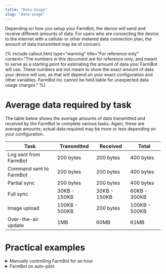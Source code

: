 ```yaml
---
title: "Data Usage"
slug: "data-usage"
---
```


Depending on how you setup your FarmBot, the device will send and receive different amounts of data. For users who are connecting the device to the internet with a cellular or other metered data connection plan, the amount of data transmitted may be of concern.

{%
include callout.html
type="warning"
title="For reference only"
content="The numbers in this document are for reference only, and meant to serve as a starting point for estimating the amount of data your FarmBot will use. These numbers are not meant to show the exact amount of data your device will use, as that will depend on your exact configuration and other variables. FarmBot Inc cannot be held liable for unexpected data usage charges."
%}

# Average data required by task
The table below shows the average amounts of data transmitted and received by the FarmBot to complete various tasks. Again, these are average amounts; actual data required may be more or less depending on your configuration.

|Task                          |Transmitted                   |Received                      |Total                         |
|------------------------------|------------------------------|------------------------------|------------------------------|
|Log sent from FarmBot         |200 bytes                     |200 bytes                     |400 bytes
|Command sent to FarmBot       |200 bytes                     |200 bytes                     |400 bytes
|Partial sync                  |200 bytes                     |200 bytes                     |400 bytes
|Full sync                     |30KB - 150KB                  |30KB - 150KB                  |60KB - 300KB
|Image upload                  |100KB - 500KB                 |200 bytes                     |100KB - 500KB
|Over-the-air update           |1MB                           |60MB                          |61MB

# Practical examples

<details><summary>Manually controlling FarmBot for an hour</summary>

Let's say you are demonstrating FarmBot to a group of people for one hour. In this time period, you send the FarmBot 300 manual control commands (movements, toggling peripherals, reading sensors, testing sequences, etc), perform 10 full syncs, and upload 30 photos. This would result in approximately 120KB in manual control commands, 0.6MB - 30MB for the syncing, and 3MB - 15MB for the photos. Thus, you may expect the FarmBot to use between 4MB and 45MB of total data for the hour long demo.

</details>

<details><summary>FarmBot on auto-pilot</summary>

Let's say you have configured your FarmBot to run 20 farm events each day, take 50 photos a day, you've enabled auto-sync, and turned on automatic updates. We'll estimate that the average farm event executes 100 sequence steps and generates 500 logs; the average image size will be 200KB; the bot will perform a 100KB full auto-sync every 30 minutes; and the OS will be updated once per week. Thus, over one month you might expect FarmBot to require 120MB for logs, 150MB for syncing, 300MB for photos, and 250MB for updates (820MB total).

</details>
